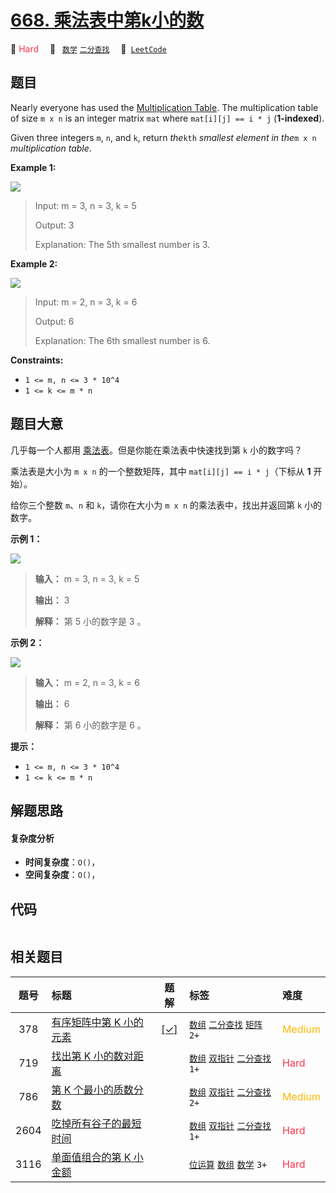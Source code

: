 # [668. 乘法表中第k小的数](https://leetcode.com/problems/kth-smallest-number-in-multiplication-table)

🔴 <font color=#ff334b>Hard</font>&emsp; 🔖&ensp; [`数学`](/tag/math.md) [`二分查找`](/tag/binary-search.md)&emsp; 🔗&ensp;[`LeetCode`](https://leetcode.com/problems/kth-smallest-number-in-multiplication-table)

## 题目

Nearly everyone has used the [Multiplication
Table](https://en.wikipedia.org/wiki/Multiplication_table). The multiplication
table of size `m x n` is an integer matrix `mat` where `mat[i][j] == i * j`
(**1-indexed**).

Given three integers `m`, `n`, and `k`, return _the_`kth` _smallest element in
the_`m x n` _multiplication table_.



**Example 1:**

![](https://assets.leetcode.com/uploads/2021/05/02/multtable1-grid.jpg)

> Input: m = 3, n = 3, k = 5
> 
> Output: 3
> 
> Explanation: The 5th smallest number is 3.

**Example 2:**

![](https://assets.leetcode.com/uploads/2021/05/02/multtable2-grid.jpg)

> Input: m = 2, n = 3, k = 6
> 
> Output: 6
> 
> Explanation: The 6th smallest number is 6.

**Constraints:**

  * `1 <= m, n <= 3 * 10^4`
  * `1 <= k <= m * n`


## 题目大意

几乎每一个人都用
[乘法表](https://baike.baidu.com/item/%E4%B9%98%E6%B3%95%E8%A1%A8)。但是你能在乘法表中快速找到第
`k` 小的数字吗？

乘法表是大小为 `m x n` 的一个整数矩阵，其中 `mat[i][j] == i * j`（下标从 **1** 开始）。

给你三个整数 `m`、`n` 和 `k`，请你在大小为 `m x n` 的乘法表中，找出并返回第 `k` 小的数字。



**示例 1：**

![](https://assets.leetcode.com/uploads/2021/05/02/multtable1-grid.jpg)

> 
> 
> 
> 
> 
> **输入：** m = 3, n = 3, k = 5
> 
> **输出：** 3
> 
> **解释：** 第 5 小的数字是 3 。
> 
> 

**示例 2：**

![](https://assets.leetcode.com/uploads/2021/05/02/multtable2-grid.jpg)

> 
> 
> 
> 
> 
> **输入：** m = 2, n = 3, k = 6
> 
> **输出：** 6
> 
> **解释：** 第 6 小的数字是 6 。
> 
> 



**提示：**

  * `1 <= m, n <= 3 * 10^4`
  * `1 <= k <= m * n`


## 解题思路

#### 复杂度分析

- **时间复杂度**：`O()`，
- **空间复杂度**：`O()`，

## 代码

```javascript

```

## 相关题目

<!-- prettier-ignore -->
| 题号 | 标题 | 题解 | 标签 | 难度 |
| :------: | :------ | :------: | :------ | :------ |
| 378 | [有序矩阵中第 K 小的元素](https://leetcode.com/problems/kth-smallest-element-in-a-sorted-matrix) | [[✓]](/problem/0378.md) |  [`数组`](/tag/array.md) [`二分查找`](/tag/binary-search.md) [`矩阵`](/tag/matrix.md) `2+` | <font color=#ffb800>Medium</font> |
| 719 | [找出第 K 小的数对距离](https://leetcode.com/problems/find-k-th-smallest-pair-distance) |  |  [`数组`](/tag/array.md) [`双指针`](/tag/two-pointers.md) [`二分查找`](/tag/binary-search.md) `1+` | <font color=#ff334b>Hard</font> |
| 786 | [第 K 个最小的质数分数](https://leetcode.com/problems/k-th-smallest-prime-fraction) |  |  [`数组`](/tag/array.md) [`双指针`](/tag/two-pointers.md) [`二分查找`](/tag/binary-search.md) `2+` | <font color=#ffb800>Medium</font> |
| 2604 | [吃掉所有谷子的最短时间](https://leetcode.com/problems/minimum-time-to-eat-all-grains) |  |  [`数组`](/tag/array.md) [`双指针`](/tag/two-pointers.md) [`二分查找`](/tag/binary-search.md) `1+` | <font color=#ff334b>Hard</font> |
| 3116 | [单面值组合的第 K 小金额](https://leetcode.com/problems/kth-smallest-amount-with-single-denomination-combination) |  |  [`位运算`](/tag/bit-manipulation.md) [`数组`](/tag/array.md) [`数学`](/tag/math.md) `3+` | <font color=#ff334b>Hard</font> |
